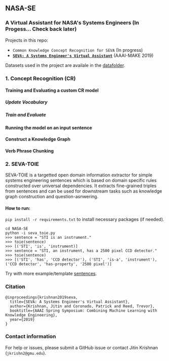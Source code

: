 ## NASA-SE

### A Virtual Assistant for NASA's Systems Engineers (In Progess... Check back later)

Projects in this repo:
*   `Common Knowledge Concept Recognition for SEVA` (In progress)
*   **[`SEVA: A Systems Engineer's Virtual Assistant`](http://ceur-ws.org/Vol-2350/paper3.pdf)** (AAAI-MAKE 2019)

Datasets used in the project are availale in the [datafolder](https://github.com/jitinkrishnan/NASA-SE/blob/master/se_data). 

### 1. Concept Recognition (CR)

#### Training and Evaluating a custom CR model

##### Update Vocabulary

##### Train and Evaluate

#### Running the model on an input sentence

#### Construct a Knowledge Graph

#### Verb Phrase Chunking

### 2. SEVA-TOIE
SEVA-TOIE is a targetted open domain information extractor for simple systems engineering sentences which is based on domain specific rules constructed over universal dependencies. It extracts fine-grained triples from sentences and can be used for downstream tasks such as knowledge graph construction and question-asnwering.

#### How to run:

```pip install -r requirements.txt``` to install necessary packages (if needed).

```
cd NASA-SE
python -i seva_toie.py
>>> sentence = "STI is an instrument."
>>> toie(sentence)
>>> [('STI', 'is', 'instrument)]
>>> sentence = "STI, an instrument, has a 2500 pixel CCD detector."
>>> toie(sentence)
>>> [('STI', 'has', 'CCD detector'), ('STI', 'is-a', 'instrument'), ('CCD detector', 'has-property', '2500 pixel')]
```
Try with more example/template [sentences](https://github.com/jitinkrishnan/NASA-SE/blob/master/se_data/seva-toie-sentences.txt).

### Citation
```
@inproceedings{krishnan2019seva,
  title={SEVA: A Systems Engineer's Virtual Assistant},
  author={Krishnan, Jitin and Coronado, Patrick and Reed, Trevor},
  booktitle={AAAI Spring Symposium: Combining Machine Learning with Knowledge Engineering},
  year={2019}
}
```

### Contact information

For help or issues, please submit a GitHub issue or contact Jitin Krishnan (`jkrishn2@gmu.edu`).
